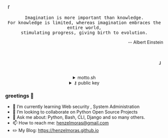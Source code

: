 

<!--
**HenzelMoras/HenzelMoras** is a ✨ _special_ ✨ repository because its `README.md` (this file) appears on your GitHub profile.

Here are some ideas to get you started:

- 🔭 I’m currently working on ...
- 🌱 I’m currently learning ...
- 👯 I’m looking to collaborate on ...
- 🤔 I’m looking for help with ...
- 💬 Ask me about ...
- 📫 How to reach me: ...
- 😄 Pronouns: ...
- ⚡ Fun fact: ...
-->

<p align="left"><strong><samp>「</samp></strong></p><p align="center">
    <samp>
    Imagination is more important than knowledge.<br>
    For knowledge is limited, whereas imagination embraces the entire world,<br>
    stimulating progress, giving birth to evolution.
        <p align="right">-- Albert Einstein</p>
    </samp>
    <br>

</p><p align="right"><strong><samp>」</samp></strong></p>
<br>
<details>
     <summary align="center"> motto.sh </summary>
    
```shell
#!/bin/bash
failure() {
    printf "next possible solution\n" >> knowledge.db
}

while :
do
  read -p  "success : " success
    if [[ -z "$success" ]]; then
        read -p "perhaps i'm talking to a ghost? : " dead
        if [[ -n "$dead" ]]; then
            failure
            printf "at times failure is inevitable, what matters is what u learn from it\n"
        else
            echo "Alas! ur journey has come to an end"
            break
        fi
    elif [[ ${success} == false ]]; then
        printf "keep trying ... persistence is key!\n"
        failure                                                                                                                                                 
    else                                                                                                         
        echo "GG ...onto the next problem"                                                                                                  
    fi                                                                                 
done                         
```
</details>
<details align="center">
     <summary align="center"> ⚷ public key </summary>
 
 
        -----BEGIN PGP PUBLIC KEY BLOCK-----

        mQINBGCRE+4BEADr8j/6pN6C+s2KmlNMTjNxMdCzH3MXZICMpnGRlu8/A7tRWw6G
        XWtR975hVsl1oMUzQJA1pnFM3RsQuOvjrP3CoxNWa+2R0ZsE6ncOaMS4wDgL/mMk
        r/1IR5painxos6AVrgyLIyjRSE+MHhZM6CLfbAmRTskSLVfgbBdHjbpl2FZ0XDm4
        arDlOErQm5/pV10n7s466al1s/sb3P2xDwCoa6nIckGZZu29Yn4jPEo43qYX85hr
        drw1qIbZMuvrG2x4DT5F+p6y/XHHEHu1r38k47zZtRIUgjwvR25NN7XEvWH1wjGi
        NISnCf15tkk4VywP8CDYiAwYR1OBNAOwBiuHQ2v5XUfhl2wRkH/lhJSB1/8HdHBO
        gtFtF/jeAq7gBVgCYzfD07Wp3JIMiBu9mItPWH9c5+pW57+nSg31Y8TgsaV57vrE
        HyKgC/jSZzP/k7oHRaarrTKGJjeA+HrxVNVZl3phqSyt3RtWNJmRJlrJpbKgRY5y
        LgfSvKZ4ywpLrbZInutFJ+2MOtkTMYV5Js4AQVKj1szMMm1WjLz9UCODnVgz9wXA
        HQNVLuCM6mjs1DfhN1mN9H+BiIs/733fY84dpqkfyaIpHia+8t1zI5RjM8EwctGm
        p2PbtNnQFlkJhcuUAZoz+5sAPcMudcQc870XADGQS/Hb7CoN8n1+QWA3VQARAQAB
        tDVIZW56ZWwgTW9yYXMgKE1lc3NhZ2luZyBrZXlzKSA8aGVuemVsbW9yYXNAZ21h
        aWwuY29tPokCVAQTAQoAPhYhBGUKCOZKYpbGUIr6yQMht9+lZDV6BQJgkRPuAhsD
        BQkSzAMABQsJCAcCBhUKCQgLAgQWAgMBAh4BAheAAAoJEAMht9+lZDV61e0P/1Sn
        BP/GGRKP7/oGn+HPDS0JK/wbIq4k94GrLwnCpr+ftjS1pVgNiDlV+/IEc9ImIq5T
        fPpWhtMwhGL0jIizlrW6UhDF4j77mUPob3VsRRW/n96O7migtim1PicMckK4IboT
        CYAUoLHU/whHLROaXqX9gTQAO55g38qbp/ewfV2V4ii2/FgUG9T/+PbPV/r4cIPY
        3kc0SrrC0JZZQZe6ia7gBpEF9ADNuqRWlgdvgfW/s0NqODzRA0uPBI9N2AyQTfAc
        qeK+vkVKBUKaAtSr/vK1M5KD0Y92NuB3lzXy4bQQCpw9VDAGrBA2PxvCmuCqgYT5
        +b4u7Zarn7r6XWryPHB4W8G0WcJB6cGW5S07hWI+g7imtcwnkiGcs263nyMWoe5O
        4bsdXBOqNnW2pSPZwsZ5GK4Qz+MaXHc5RarLcJ14VWx1NtmxvbNwrdpu/+JZdD7M
        5AJkv8phPeIHdLwSzsu6hvEGllINxdceEwhRZguwXXgvN9pphfIU0nzxStfSr4DF
        Ojl+T/jeXoWLmAaCtJbL8BzseZAUQd6fcyltPIAj23KoTk2Fm8BxPoo6dOsxKJDW
        3qksFhqaLU058r7pgct63fwaIcMQ1PavBcfk/WScmAHDF2j8w5/WZWCOT06bJter
        85VC0lAqTaiSJMyud7DbAxtYwhmyWmw5mCT2MjgmuQINBGCRE+4BEACzvR/WpC8U
        GiTss6/Q8UKJrg7sNbR0UQugSee2cb4cK42fEQKkcHA49wde4lOKaHcpZoYXCIPC
        IlcJCHzUHn4W48FsPK2ItWax/3nCkUcJHJMJcpKmxHeMjWNT/i73X/NfYIpwNNIU
        /mfeul0Zu0CD4vqsnkxp9qyLfUMerZ5tzBUQKj8OXqw5uQZK6AER+HRMTzVeMhDe
        7FN19KLT7q5kl7y1JrSWEIGda+2UNr+AzsD23hbDOzE06FYkZDSuaAVUG0UeBi1/
        v5iqZYHdx6vOlG4byzjdVpwh+yneC+8lDs89oof+fyOdeai1Mrbb4f4DkuZgQByv
        xRMT19RVGB2paAuTJBVNF8b2RvJkizyOCagAvFTJxvk47TzTSQ40Jwj/ROCZlHZC
        u/1JySRCc8aWBb70uZ+XBdMii1XJmCBigHlzw7tuDNmEqiGUuLqPLu4Z7NqGY4r8
        uA/U/BOemZrDzB7o/fEnAgmzW+ufmB0SMX1IeZHrzzC1B7awgD2KnEGQA+7HoJx5
        jRxclsrzSUvnSoZEs8rP7Ks0UZhySYdaDc6T6GBVaYRuZy2D13tQudSdu7+9Z7UL
        nDD0E54slV44wAFRbXvkYOQSF0JGfgtTUNWIIt2nbqzR2kk7QWP30/CC/H/gsR/V
        Viy5IjFw4DXBJ1vTfF8rMKSFlClbkQJ/ywARAQABiQI8BBgBCgAmFiEEZQoI5kpi
        lsZQivrJAyG336VkNXoFAmCRE+4CGwwFCRLMAwAACgkQAyG336VkNXrmvg//bI1h
        npNe0U1qdkQovWt9xIMGvdappeT7k6ZTWCz0m+qWWrsZqjGIBW5O28mqkuApjUAu
        eOlsiCr1/K4SFChCJ6l+vZhvrwN84jZ8H5TrMHvq2v05fFsF4KKVAOVXuRnViRVn
        Mda1FdPK6kgudZ/UgiugCCR5C6eT9Ok6jVyCoedIxI4ThTNAoEmILKFD7EyexYOv
        /HLHOG75QudiSm8DGz8eC/oAczkwtusoBxfUd1p08LfGUCm0FGZ3xftlUp9wO7HC
        IQRpZ1yWsu7OhbKdYWgO1FqAsDO3Hd84wS11/18N9H99XkMi8JwoWi8e8cqtxaNh
        1dL+GtsYbEyzV/uy/Z0DUI4tstNtHEVK97lxobXjdjQBIGfWlpFDLruy/nMymbln
        OWIdguTmn7JoEVcu5nbz5DlS/SwDLWD2RFzc5kcC3RgiRF7jKUpoq85t25rtmXGR
        5G/vAW9XRII4vDgxHwDd3Qw0uQw0Rmaw9gldKggm4W2NjeAelfSuclBmXML40D8c
        OeMPkc7qmAuUeJT0ELciqQBmJR4lQaSm5IKtYn65VMnd8TfaG42RshSmUit3OZAT
        21hzJP0s+W9N4ovn18MA1Zi3ktO5aAn8wkmxSWGdrSiKBOZW01Pct5Ow7ZPvicOx
        MMXYH8gK9m9M/bZX9+CZX5mIPZliBoF2LGNG/t4=
        =f95g
        -----END PGP PUBLIC KEY BLOCK-----

</details>
     
###  greetings :vulcan_salute:

- 🌱 I’m currently learning Web security , System Administration
- 👯 I’m looking to collaborate on Python Open Source Projects
- 💬 Ask me about: Python, Bash, CLI, Django and so many others.
- 📫 How to reach me: henzelmoras@gmail.com
- :pencil2: My Blog: https://henzelmoras.github.io


